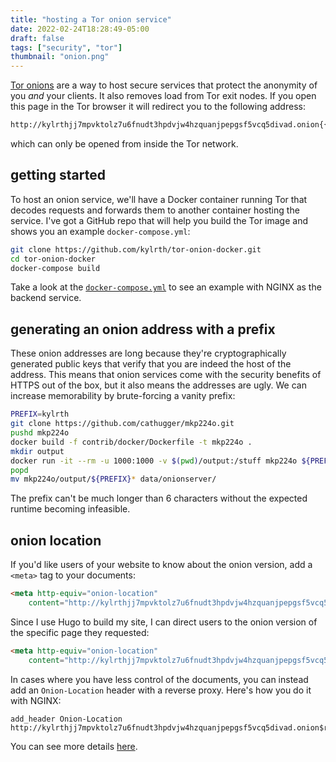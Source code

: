 ```yaml
---
title: "hosting a Tor onion service"
date: 2022-02-24T18:28:49-05:00
draft: false
tags: ["security", "tor"]
thumbnail: "onion.png"
---
```


[Tor onions](https://community.torproject.org/onion-services/overview/) are a way to host secure services that protect the anonymity of you *and* your clients. It also removes load from Tor exit nodes. If you open this page in the Tor browser it will redirect you to the following address:

```txt
http://kylrthjj7mpvktolz7u6fnudt3hpdvjw4hzquanjpepgsf5vcq5divad.onion{{< rel-ref >}}
```

which can only be opened from inside the Tor network.

## getting started

To host an onion service, we'll have a Docker container running Tor that decodes requests and forwards them to another container hosting the service. I've got a GitHub repo that will help you build the Tor image and shows you an example `docker-compose.yml`:

```sh
git clone https://github.com/kylrth/tor-onion-docker.git
cd tor-onion-docker
docker-compose build
```

Take a look at the [`docker-compose.yml`](https://github.com/kylrth/tor-onion-docker/blob/main/docker-compose.yml) to see an example with NGINX as the backend service.

## generating an onion address with a prefix

These onion addresses are long because they're cryptographically generated public keys that verify that you are indeed the host of the address. This means that onion services come with the security benefits of HTTPS out of the box, but it also means the addresses are ugly. We can increase memorability by brute-forcing a vanity prefix:

```sh
PREFIX=kylrth
git clone https://github.com/cathugger/mkp224o.git
pushd mkp224o
docker build -f contrib/docker/Dockerfile -t mkp224o .
mkdir output
docker run -it --rm -u 1000:1000 -v $(pwd)/output:/stuff mkp224o ${PREFIX} -v -n 1 -d /stuff
popd
mv mkp224o/output/${PREFIX}* data/onionserver/
```

The prefix can't be much longer than 6 characters without the expected runtime becoming infeasible.

## onion location

If you'd like users of your website to know about the onion version, add a `<meta>` tag to your documents:

```html
<meta http-equiv="onion-location"
    content="http://kylrthjj7mpvktolz7u6fnudt3hpdvjw4hzquanjpepgsf5vcq5divad.onion" />
```

Since I use Hugo to build my site, I can direct users to the onion version of the specific page they requested:

```html
<meta http-equiv="onion-location"
    content="http://kylrthjj7mpvktolz7u6fnudt3hpdvjw4hzquanjpepgsf5vcq5divad.onion{{ .Permalink | relURL }}" />
```

In cases where you have less control of the documents, you can instead add an `Onion-Location` header with a reverse proxy. Here's how you do it with NGINX:

```nginx
add_header Onion-Location http://kylrthjj7mpvktolz7u6fnudt3hpdvjw4hzquanjpepgsf5vcq5divad.onion$request_uri;
```

You can see more details [here](https://community.torproject.org/onion-services/advanced/onion-location/).
